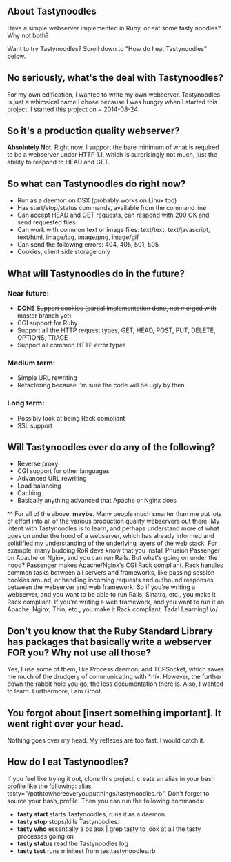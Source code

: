 ## About Tastynoodles
Have a simple webserver implemented in Ruby, or eat some tasty noodles? Why not both?

Want to try Tastynoodles? Scroll down to "How do I eat Tastynoodles" below.

## No seriously, what's the deal with Tastynoodles?
For my own edification, I wanted to write my own webserver. Tastynoodles is just a whimsical name I chose because I was hungry when I started this project. I started this project on ~ 2014-08-24.

## So it's a production quality webserver?
**Absolutely Not**. Right now, I support the bare minimum of what is required to be a webserver under HTTP 1.1, which is surprisingly not much, just the ability to respond to HEAD and GET.

## So what can Tastynoodles do right now?
* Run as a daemon on OSX (probably works on Linux too)
* Has start/stop/status commands, available from the command line 
* Can accept HEAD and GET requests, can respond with 200 OK and send requested files
* Can work with common text or image files: text/text, text/javascript, text/html, image/jpg, image/png, image/gif
* Can send the following errors: 404, 405, 501, 505
* Cookies, client side storage only

## What will Tastynoodles do in the future?
### Near future:
* **DONE** ~~Support cookies (partial implementation done, not merged with master branch yet)~~
* CGI support for Ruby
* Support all the HTTP request types, GET, HEAD, POST, PUT, DELETE, OPTIONS, TRACE
* Support all common HTTP error types

### Medium term:
* Simple URL rewriting
* Refactoring because I'm sure the code will be ugly by then

### Long term:
* Possibly look at being Rack compliant
* SSL support

## Will Tastynoodles ever do any of the following?
* Reverse proxy
* CGI support for other languages
* Advanced URL rewriting
* Load balancing
* Caching
* Basically anything advanced that Apache or Nginx does

^^ For all of the above, **maybe**. Many people much smarter than me put lots of effort into all of the various production quality webservers out there. My intent with Tastynoodles is to learn, and perhaps understand more of what goes on under the hood of a webserver, which has already informed and solidified my understanding of the underlying layers of the web stack. For example, many budding RoR devs know that you install Phusion Passenger on Apache or Nginx, and you can run Rails. But what's going on under the hood? Passenger makes Apache/Nginx's CGI Rack compliant. Rack handles common tasks between all servers and frameworks, like passing session cookies around, or handling incoming requests and outbound responses between the webserver and web framework. So if you're writing a webserver, and you want to be able to run Rails, Sinatra, etc., you make it Rack compliant. If you're writing a web framework, and you want to run it on Apache, Nginx, Thin, etc., you make it Rack compliant. Tada! Learning! \o/

## Don't you know that the Ruby Standard Library has packages that basically write a webserver FOR you? Why not use all those?
Yes, I use some of them, like Process.daemon, and TCPSocket, which saves me much of the drudgery of communicating with *nix. However, the further down the rabbit hole you go, the less documentation there is. Also, I wanted to learn. Furthermore, I am Groot.

## You forgot about [insert something important]. It went right over your head.
Nothing goes over my head. My reflexes are too fast. I would catch it.

## How do I eat Tastynoodles?
If you feel like trying it out, clone this project, create an alias in your bash profile like the following: alias tasty="/pathtowhereeveryouputthings/tastynoodles.rb". Don't forget to source your bash_profile. Then you can run the following commands:
* **tasty start** starts Tastynoodles, runs it as a daemon.
* **tasty stop** stops/kills Tastynoodles. 
* **tasty who** essentially a ps aux | grep tasty to look at all the tasty processes going on
* **tasty status** read the Tastynoodles log
* **tasty test** runs minitest from testtastynoodles.rb
